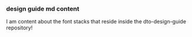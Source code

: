 ### design guide md content

I am content about the font stacks that reside inside the dto-design-guide repository!
